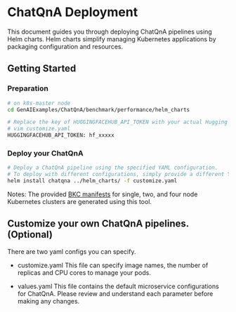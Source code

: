 # ChatQnA Deployment

This document guides you through deploying ChatQnA pipelines using Helm charts. Helm charts simplify managing Kubernetes applications by packaging configuration and resources.

## Getting Started

### Preparation

```bash
# on k8s-master node
cd GenAIExamples/ChatQnA/benchmark/performance/helm_charts

# Replace the key of HUGGINGFACEHUB_API_TOKEN with your actual Hugging Face token:
# vim customize.yaml
HUGGINGFACEHUB_API_TOKEN: hf_xxxxx
```

### Deploy your ChatQnA

```bash
# Deploy a ChatQnA pipeline using the specified YAML configuration.
# To deploy with different configurations, simply provide a different YAML file.
helm install chatqna ../helm_charts/ -f customize.yaml
```

Notes: The provided [BKC manifests](https://github.com/opea-project/GenAIExamples/tree/main/ChatQnA/benchmark) for single, two, and four node Kubernetes clusters are generated using this tool.

## Customize your own ChatQnA pipelines. (Optional)

There are two yaml configs you can specify.

- customize.yaml
  This file can specify image names, the number of replicas and CPU cores to manage your pods.

- values.yaml
  This file contains the default microservice configurations for ChatQnA. Please review and understand each parameter before making any changes.
